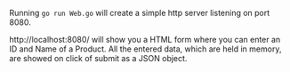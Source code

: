 Running `go run Web.go` will create a simple http server listening on port 8080.

http://localhost:8080/ will show you a HTML form where you can enter an ID and Name of a Product. All the entered data, which are held in memory, are showed on click of submit as a JSON object. 
